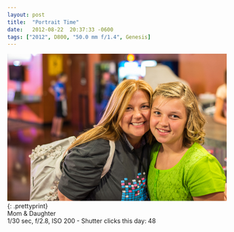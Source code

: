 ```yaml
---
layout: post
title:  "Portrait Time"
date:   2012-08-22  20:37:33 -0600
tags: ["2012", D800, "50.0 mm f/1.4", Genesis]
---
```

![:title](/images/2012/2012_0822_DSC_0797.jpg)
{: .prettyprint}  
Mom & Daughter  
1/30 sec, f/2.8, ISO 200 - Shutter clicks this day: 48